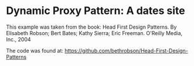 # Dynamic Proxy Pattern: A dates site

This example was taken from the book:
Head First Design Patterns. By Elisabeth Robson; 
Bert Bates; Kathy Sierra; Eric Freeman. O'Reilly Media, Inc., 2004

The code was found at: https://github.com/bethrobson/Head-First-Design-Patterns